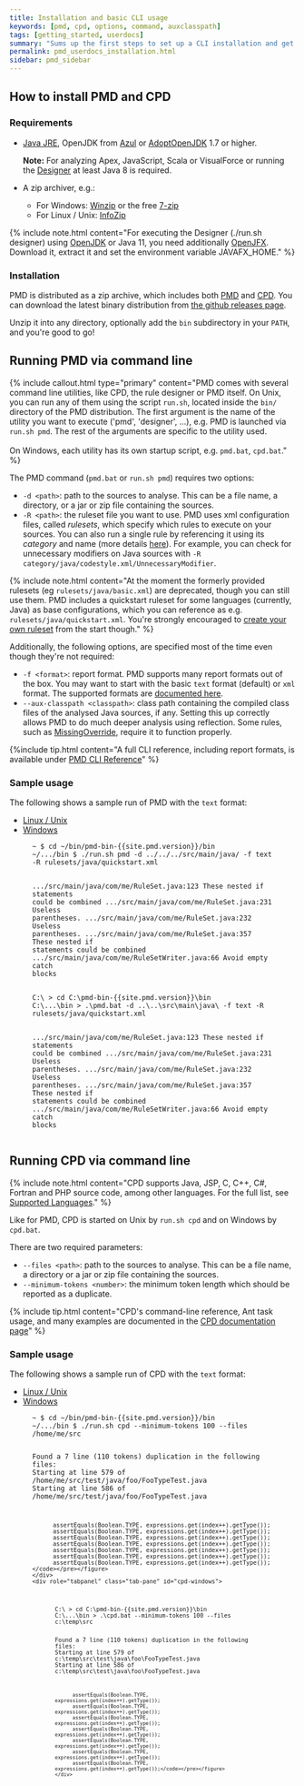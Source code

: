```yaml
---
title: Installation and basic CLI usage
keywords: [pmd, cpd, options, command, auxclasspath]
tags: [getting_started, userdocs]
summary: "Sums up the first steps to set up a CLI installation and get started using PMD"
permalink: pmd_userdocs_installation.html
sidebar: pmd_sidebar
---
```


## How to install PMD and CPD

### Requirements

*   [Java JRE](http://www.oracle.com/technetwork/java/javase/downloads/index.html),
    OpenJDK from [Azul](https://www.azul.com/downloads/zulu-community/)
    or [AdoptOpenJDK](https://adoptopenjdk.net/) 1.7 or higher.
    
    **Note:** For analyzing Apex, JavaScript, Scala or VisualForce or running the [Designer](pmd_userdocs_extending_designer_reference.html)
    at least Java 8 is required.
    
*   A zip archiver, e.g.:
    
    * For Windows: [Winzip](http://winzip.com) or the free [7-zip](http://www.7-zip.org/)
    * For Linux / Unix: [InfoZip](http://infozip.sourceforge.net/)

{% include note.html content="For executing the Designer (./run.sh designer) using [OpenJDK](http://jdk.java.net) or Java 11, you need additionally [OpenJFX](http://jdk.java.net). Download it, extract it and set the environment variable JAVAFX_HOME." %}


### Installation

PMD is distributed as a zip archive, which includes both [PMD](#running-pmd-via-command-line) and [CPD](pmd_userdocs_cpd.html). 
You can download the latest binary distribution from [the github releases page](https://github.com/pmd/pmd/releases).

Unzip it into any directory, optionally add the `bin` subdirectory in your `PATH`, and you're good to go!         

 

## Running PMD via command line

{% include callout.html type="primary"
   content="PMD comes with several command line utilities, like CPD, the rule designer or PMD itself.
            On Unix, you can run any of them using the script `run.sh`, located inside the `bin/`
            directory of the PMD distribution. The first argument is the name of the utility you want
            to execute ('pmd', 'designer', ...), e.g. PMD is launched via `run.sh pmd`. The rest of
            the arguments are specific to the utility used.<br/><br/>
            On Windows, each utility has its own startup script, e.g. `pmd.bat`, `cpd.bat`." %}

The PMD command (`pmd.bat` or `run.sh pmd`) requires two options:

* `-d <path>`: path to the sources to analyse. This can be a file name, a directory, or a jar or zip file containing the
sources.
* `-R <path>`: the ruleset file you want to use. PMD uses xml configuration files, called *rulesets*, which specify 
which rules to execute on your sources. You can also run a single rule by referencing it using its *category* and
name (more details [here](pmd_userdocs_making_rulesets.html#referencing-a-single-rule)). For example, you can check for unnecessary
modifiers on Java sources with `-R category/java/codestyle.xml/UnnecessaryModifier`.

{% include note.html
   content="At the moment the formerly provided rulesets (eg `rulesets/java/basic.xml`) are deprecated,
   though you can still use them. PMD includes a quickstart ruleset for some languages (currently, Java)
   as base configurations, which you can reference as e.g. `rulesets/java/quickstart.xml`. You're strongly
   encouraged to [create your own ruleset](pmd_userdocs_making_rulesets.html) from the start though." %}

Additionally, the following options, are specified most of the time even though they're not required:
* `-f <format>`: report format. PMD supports many report formats out of the box. You may want to start with the basic
`text` format (default) or `xml` format. The supported formats are [documented here](pmd_userdocs_cli_reference.html#available-report-formats).
* `--aux-classpath <classpath>`: class path containing the compiled class files of the analysed Java sources, if any.
  Setting this up correctly allows PMD to do much deeper analysis using reflection. Some rules, such as [MissingOverride](pmd_rules_java_bestpractices.html#missingoverride),
  require it to function properly.

{%include tip.html content="A full CLI reference, including report formats, is available under [PMD CLI Reference](pmd_userdocs_cli_reference.html)" %}



### Sample usage

 The following shows a sample run of PMD with the `text` format:


<div class="text-left">
  <ul class="nav nav-tabs" role="tablist">
    <li role="presentation" class="active"><a href="#linux" aria-controls="linux / unix" role="tab" data-toggle="tab">Linux / Unix</a></li>
    <li role="presentation"><a href="#windows" aria-controls="windows" role="tab" data-toggle="tab">Windows</a></li>
  </ul>
 
  <div class="tab-content">
    <div role="tabpanel" class="tab-pane active" id="linux">
<figure class="highlight"><pre><code class="language-bash" data-lang="bash"><span class="gp">~ $ </span><span class="s2">cd</span> ~/bin/pmd-bin-{{site.pmd.version}}/bin
<span class="gp">~/.../bin $ </span><span class="s2">./run.sh</span> pmd -d ../../../src/main/java/ -f text -R rulesets/java/quickstart.xml
  
  .../src/main/java/com/me/RuleSet.java:123  These nested if statements could be combined
  .../src/main/java/com/me/RuleSet.java:231  Useless parentheses.
  .../src/main/java/com/me/RuleSet.java:232  Useless parentheses.
  .../src/main/java/com/me/RuleSet.java:357  These nested if statements could be combined
  .../src/main/java/com/me/RuleSetWriter.java:66     Avoid empty catch blocks</code></pre></figure>
    </div>
    <div role="tabpanel" class="tab-pane" id="windows">
<figure class="highlight"><pre><code class="language-bash" data-lang="bash"><span class="gp">C:\ &gt; </span><span class="s2">cd</span> C:\pmd-bin-{{site.pmd.version}}\bin
<span class="gp">C:\...\bin > </span><span class="s2">.\pmd.bat</span> -d ..\..\src\main\java\ -f text -R rulesets/java/quickstart.xml
      
  .../src/main/java/com/me/RuleSet.java:123  These nested if statements could be combined
  .../src/main/java/com/me/RuleSet.java:231  Useless parentheses.
  .../src/main/java/com/me/RuleSet.java:232  Useless parentheses.
  .../src/main/java/com/me/RuleSet.java:357  These nested if statements could be combined
  .../src/main/java/com/me/RuleSetWriter.java:66     Avoid empty catch blocks</code></pre></figure>
    </div>
  </div>
</div>


## Running CPD via command line

{% include note.html
   content="CPD supports Java, JSP, C, C++, C#, Fortran and PHP source code, among other languages.
            For the full list, see [Supported Languages](pmd_userdocs_cpd.html#supported-languages)." %}

Like for PMD, CPD is started on Unix by `run.sh cpd` and on Windows by `cpd.bat`.

There are two required parameters:
* `--files <path>`: path to the sources to analyse. This can be a file name, a
  directory or a jar or zip file containing the sources.
* `--minimum-tokens <number>`: the minimum token length which should be reported as a duplicate.

{% include tip.html
   content="CPD's command-line reference, Ant task usage, and many examples are documented in the
            [CPD documentation page](pmd_userdocs_cpd.html)" %}

### Sample usage

 The following shows a sample run of CPD with the `text` format:


<div class="text-left">
  <ul class="nav nav-tabs" role="tablist">
    <li role="presentation" class="active"><a href="#cpd-linux" aria-controls="linux / unix" role="tab" data-toggle="tab">Linux / Unix</a></li>
    <li role="presentation"><a href="#cpd-windows" aria-controls="windows" role="tab" data-toggle="tab">Windows</a></li>
  </ul>

  <div class="tab-content">
    <div role="tabpanel" class="tab-pane active" id="cpd-linux">
<figure class="highlight"><pre><code class="language-bash" data-lang="bash"><span class="gp">~ $ </span><span class="s2">cd</span> ~/bin/pmd-bin-{{site.pmd.version}}/bin
<span class="gp">~/.../bin $ </span><span class="s2">./run.sh</span> cpd --minimum-tokens 100 --files /home/me/src

  Found a 7 line (110 tokens) duplication in the following files:
  Starting at line 579 of /home/me/src/test/java/foo/FooTypeTest.java
  Starting at line 586 of /home/me/src/test/java/foo/FooTypeTest.java

          assertEquals(Boolean.TYPE, expressions.get(index++).getType());
          assertEquals(Boolean.TYPE, expressions.get(index++).getType());
          assertEquals(Boolean.TYPE, expressions.get(index++).getType());
          assertEquals(Boolean.TYPE, expressions.get(index++).getType());
          assertEquals(Boolean.TYPE, expressions.get(index++).getType());
          assertEquals(Boolean.TYPE, expressions.get(index++).getType());
          assertEquals(Boolean.TYPE, expressions.get(index++).getType());</code></pre></figure>
    </div>
    <div role="tabpanel" class="tab-pane" id="cpd-windows">
<figure class="highlight"><pre><code class="language-bash" data-lang="bash"><span class="gp">C:\ &gt; </span><span class="s2">cd</span> C:\pmd-bin-{{site.pmd.version}}\bin
<span class="gp">C:\...\bin > </span><span class="s2">.\cpd.bat</span> --minimum-tokens 100 --files c:\temp\src

  Found a 7 line (110 tokens) duplication in the following files:
  Starting at line 579 of c:\temp\src\test\java\foo\FooTypeTest.java
  Starting at line 586 of c:\temp\src\test\java\foo\FooTypeTest.java

          assertEquals(Boolean.TYPE, expressions.get(index++).getType());
          assertEquals(Boolean.TYPE, expressions.get(index++).getType());
          assertEquals(Boolean.TYPE, expressions.get(index++).getType());
          assertEquals(Boolean.TYPE, expressions.get(index++).getType());
          assertEquals(Boolean.TYPE, expressions.get(index++).getType());
          assertEquals(Boolean.TYPE, expressions.get(index++).getType());
          assertEquals(Boolean.TYPE, expressions.get(index++).getType());</code></pre></figure>
    </div>
  </div>
</div>
